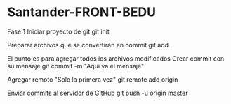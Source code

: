# Santander-FRONT-BEDU
Fase 1 
Iniciar proyecto de git
git init

Preparar archivos que se convertirán en commit
git add .

El punto es para agregar todos los archivos modificados
Crear commit con su mensaje
git commit -m "Aqui va el mensaje"

Agregar remoto "Solo la primera vez"
git remote add origin 

Enviar commits al servidor de GitHub
git push -u origin master
